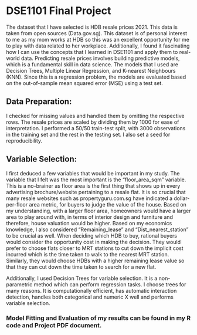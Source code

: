 # DSE1101 Final Project
The dataset that I have selected is HDB resale prices 2021. This data is taken from open sources (Data.gov.sg). This dataset is of personal interest to me as my mom works at HDB so this was an excellent opportunity for me to play with data related to her workplace. Additionally, I found it fascinating how I can use the concepts that I learned in DSE1101 and apply them to real-world data. Predicting resale prices involves building predictive models, which is a fundamental skill in data science. The models that I used are Decision Trees, Multiple Linear Regression, and K-nearest Neighbours (KNN). Since this is a regression problem, the models are evaluated based on the out-of-sample mean squared error (MSE) using a test set.

## Data Preparation:
I checked for missing values and handled them by omitting the respective rows. The resale prices are scaled by dividing them by 1000 for ease of interpretation. I performed a 50/50 train-test split, with 3000 observations in the training set and the rest in the testing set. I also set a seed for reproducibility. 

## Variable Selection:
I first deduced a few variables that would be important in my study. The variable that I felt was the most important is the “floor_area_sqm” variable. This is a no-brainer as floor area is the first thing that shows up in every advertising brochure/website pertaining to a resale flat. It is so crucial that many resale websites such as propertyguru.com.sg have indicated a dollar-per-floor area metric, for buyers to judge the value of the house. Based on my understanding, with a larger floor area, homeowners would have a larger area to play around with, in terms of interior design and furniture and therefore, house valuation would be higher. Based on my economics knowledge, I also considered “Remaining_lease” and “Dist_nearest_station” to be crucial as well. When deciding which HDB to buy, rational buyers would consider the opportunity cost in making the decision. They would prefer to choose flats closer to MRT stations to cut down the implicit cost incurred which is the time taken to walk to the nearest MRT station. Similarly, they would choose HDBs with a higher remaining lease value so that they can cut down the time taken to search for a new flat.

Additionally, I used Decision Trees for variable selection. It is a non-parametric method which can perform regression tasks. I choose trees for many reasons. It is computationally efficient, has automatic interaction detection, handles both categorical and numeric X well and performs variable selection.

### Model Fitting and Evaluation of my results can be found in my R code and Project PDF document.

